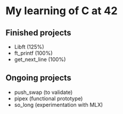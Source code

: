 # My learning of C at 42

## Finished projects

- Libft (125%)
- ft_printf (100%)
- get_next_line (100%)

## Ongoing projects

- push_swap (to validate)
- pipex (functional prototype)
- so_long (experimentation with MLX)
